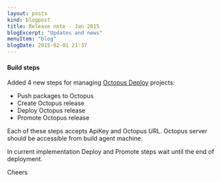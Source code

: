 ```yaml
---
layout: posts
kind: blogpost
title: Release note - Jan 2015
blogExcerpt: "Updates and news"
menuItem: "blog"
blogDate: 2015-02-01 21:37
---
```

#### Build steps
Added 4 new steps for managing [Octopus Deploy](https://octopusdeploy.com/) projects:
* Push packages to Octopus
* Create Octopus release
* Deploy Octopus release
* Promote Octopus release

Each of these steps accepts ApiKey and Octopus URL. Octopus server should be accessible from build agent machine.

In current implementation Deploy and Promote steps wait until the end of deployment.

Cheers